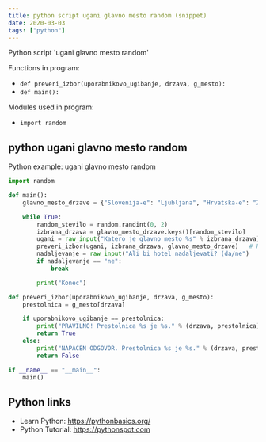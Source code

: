 ```yaml
---
title: python script ugani glavno mesto random (snippet)
date: 2020-03-03
tags: ["python"]
---
```

Python script 'ugani glavno mesto random'

Functions in program: 
* `def preveri_izbor(uporabnikovo_ugibanje, drzava, g_mesto):`
* `def main():`

Modules used in program: 
* `import random`

## python ugani glavno mesto random

Python example: ugani glavno mesto random

```python
import random

def main():
    glavno_mesto_drzave = {"Slovenija-e": "Ljubljana", "Hrvatska-e": "Zagreb", "Srbija-a": "Beograd"}

    while True:
        random_stevilo = random.randint(0, 2)
        izbrana_drzava = glavno_mesto_drzave.keys()[random_stevilo]
        ugani = raw_input("Katero je glavno mesto %s" % izbrana_drzava)
        preveri_izbor(ugani, izbrana_drzava, glavno_mesto_drzave)   # POGLEJ VRSTNI RED FUNKCIJE SPODAJ:  def preveri_izbor
        nadaljevanje = raw_input("Ali bi hotel nadaljevati? (da/ne")
        if nadaljevanje == "ne":
            break

        print("Konec")

def preveri_izbor(uporabnikovo_ugibanje, drzava, g_mesto):
    prestolnica = g_mesto[drzava]

    if uporabnikovo_ugibanje == prestolnica:
        print("PRAVILNO! Prestolnica %s je %s." % (drzava, prestolnica))
        return True
    else:
        print("NAPACEN ODGOVOR. Prestolnica %s je %s." % (drzava, prestolnica))
        return False

if __name__ == "__main__":
    main()


```

## Python links

- Learn Python: https://pythonbasics.org/
- Python Tutorial: https://pythonspot.com
